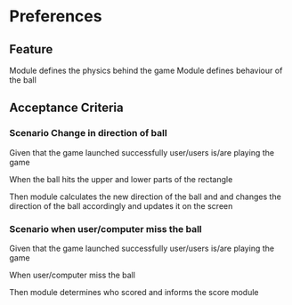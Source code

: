# Preferences

## Feature

Module defines the physics behind the game
Module defines behaviour of the ball

## Acceptance Criteria

### Scenario Change in direction of ball

  Given that the game launched successfully
  user/users is/are playing the game

  When the ball hits the upper and lower parts of the rectangle

  Then module calculates the new direction of the ball
  and and changes the direction of the ball accordingly
  and updates it on the screen

### Scenario when user/computer miss the ball

  Given that the game launched successfully
  user/users is/are playing the game

  When user/computer miss the ball

  Then module determines who scored and informs the score module

